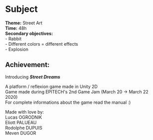 # Subject

**Theme:** Street Art  
**Time:** 48h  
**Secondary objectives:**  
    - Rabbit  
    - Different colors = different effects  
    - Explosion  

## Achievement:  
  
Introducing ***Street Dreams***  
  
A platform / reflexion game made in Unity 2D  
Game made during EPITECH's 2nd Game Jam (March 20 -> March 22 2020)  
For complete informations about the game read the manual :)  
  
Made with love by:    
Lucas OGRODNIK  
Eliott PALUEAU  
Rodolphe DUPUIS  
Meven DUGOR  
